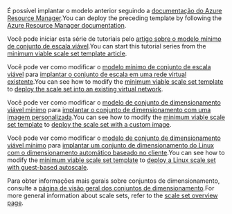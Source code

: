 <span data-ttu-id="84c54-101">É possível implantar o modelo anterior seguindo a [documentação do Azure Resource Manager](../articles/azure-resource-manager/resource-group-template-deploy.md).</span><span class="sxs-lookup"><span data-stu-id="84c54-101">You can deploy the preceding template by following the [Azure Resource Manager documentation](../articles/azure-resource-manager/resource-group-template-deploy.md).</span></span>

<span data-ttu-id="84c54-102">Você pode iniciar esta série de tutoriais pelo [artigo sobre o modelo mínimo de conjunto de escala viável](../articles/virtual-machine-scale-sets/virtual-machine-scale-sets-mvss-start.md).</span><span class="sxs-lookup"><span data-stu-id="84c54-102">You can start this tutorial series from the [minimum viable scale set template article](../articles/virtual-machine-scale-sets/virtual-machine-scale-sets-mvss-start.md).</span></span>

<span data-ttu-id="84c54-103">Você pode ver como modificar o [modelo mínimo de conjunto de escala viável](../articles/virtual-machine-scale-sets/virtual-machine-scale-sets-mvss-start.md) para [implantar o conjunto de escala em uma rede virtual existente](../articles/virtual-machine-scale-sets/virtual-machine-scale-sets-mvss-existing-vnet.md).</span><span class="sxs-lookup"><span data-stu-id="84c54-103">You can see how to modify the [minimum viable scale set template](../articles/virtual-machine-scale-sets/virtual-machine-scale-sets-mvss-start.md) to [deploy the scale set into an existing virtual network](../articles/virtual-machine-scale-sets/virtual-machine-scale-sets-mvss-existing-vnet.md).</span></span>

<span data-ttu-id="84c54-104">Você pode ver como modificar o [modelo de conjunto de dimensionamento viável mínimo](../articles/virtual-machine-scale-sets/virtual-machine-scale-sets-mvss-start.md) para [implantar o conjunto de dimensionamento com uma imagem personalizada](../articles/virtual-machine-scale-sets/virtual-machine-scale-sets-mvss-custom-image.md).</span><span class="sxs-lookup"><span data-stu-id="84c54-104">You can see how to modify the [minimum viable scale set template](../articles/virtual-machine-scale-sets/virtual-machine-scale-sets-mvss-start.md) to [deploy the scale set with a custom image](../articles/virtual-machine-scale-sets/virtual-machine-scale-sets-mvss-custom-image.md).</span></span>

<span data-ttu-id="84c54-105">Você pode ver como modificar o [modelo de conjunto de dimensionamento viável mínimo](../articles/virtual-machine-scale-sets/virtual-machine-scale-sets-mvss-start.md) para [implantar um conjunto de dimensionamento do Linux com o dimensionamento automático baseado no cliente](../articles/virtual-machine-scale-sets/virtual-machine-scale-sets-mvss-guest-based-autoscale-linux.md).</span><span class="sxs-lookup"><span data-stu-id="84c54-105">You can see how to modify the [minimum viable scale set template](../articles/virtual-machine-scale-sets/virtual-machine-scale-sets-mvss-start.md) to [deploy a Linux scale set with guest-based autoscale](../articles/virtual-machine-scale-sets/virtual-machine-scale-sets-mvss-guest-based-autoscale-linux.md).</span></span>

<span data-ttu-id="84c54-106">Para obter informações mais gerais sobre conjuntos de dimensionamento, consulte a [página de visão geral dos conjuntos de dimensionamento](../articles/virtual-machine-scale-sets/virtual-machine-scale-sets-overview.md).</span><span class="sxs-lookup"><span data-stu-id="84c54-106">For more general information about scale sets, refer to the [scale set overview page](../articles/virtual-machine-scale-sets/virtual-machine-scale-sets-overview.md).</span></span>
